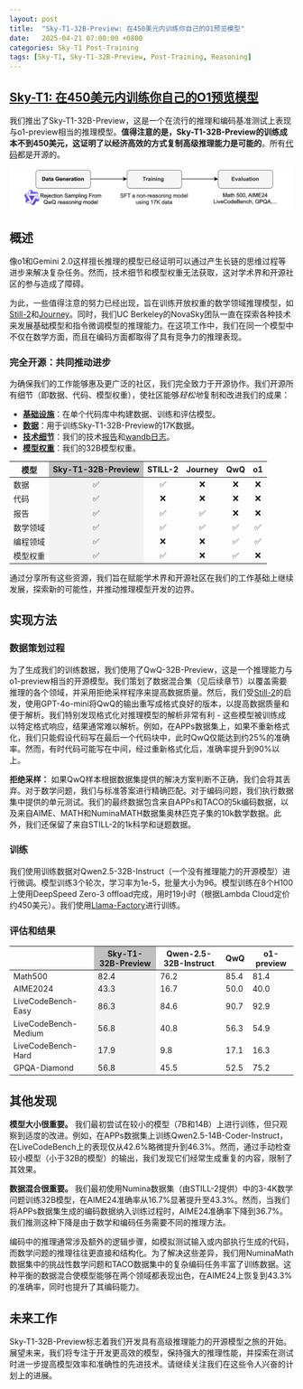 ```yaml
---
layout: post
title:  "Sky-T1-32B-Preview: 在450美元内训练你自己的O1预览模型"
date:   2025-04-21 07:00:00 +0800
categories: Sky-T1 Post-Training
tags: [Sky-T1, Sky-T1-32B-Preview, Post-Training, Reasoning]
---
```


## [Sky-T1: 在450美元内训练你自己的O1预览模型](https://novasky-ai.github.io/posts/sky-t1/)

我们推出了Sky-T1-32B-Preview，这是一个在流行的推理和编码基准测试上表现与o1-preview相当的推理模型。**值得注意的是，Sky-T1-32B-Preview的训练成本不到450美元，这证明了以经济高效的方式复制高级推理能力是可能的**。所有[代码](https://github.com/NovaSky-AI/SkyThought)都是开源的。

![](/images/2025/Sky-T1-32B-Preview/Sky-T1-pipeline.jpg)

## 概述
像o1和Gemini 2.0这样擅长推理的模型已经证明可以通过产生长链的思维过程等进步来解决复杂任务。然而，技术细节和模型权重无法获取，这对学术界和开源社区的参与造成了障碍。

为此，一些值得注意的努力已经出现，旨在训练开放权重的数学领域推理模型，如[Still-2](https://arxiv.org/abs/2412.09413)和[Journey](https://arxiv.org/abs/2411.16489)。同时，我们UC Berkeley的NovaSky团队一直在探索各种技术来发展基础模型和指令微调模型的推理能力。在这项工作中，我们在同一个模型中不仅在数学方面，而且在编码方面都取得了具有竞争力的推理表现。

### 完全开源：共同推动进步
为确保我们的工作能够惠及更广泛的社区，我们完全致力于开源协作。我们开源所有细节（即数据、代码、模型权重），使社区能够*轻松地*复制和改进我们的成果：
- [**基础设施**](https://github.com/NovaSky-AI/SkyThought)：在单个代码库中构建数据、训练和评估模型。
- [**数据**](https://github.com/NovaSky-AI/SkyThought)：用于训练Sky-T1-32B-Preview的17K数据。
- [**技术细节**](https://novasky-ai.github.io/posts/sky-t1)：我们的技术[报告](https://novasky-ai.github.io/posts/sky-t1/)和[wandb日志](https://api.wandb.ai/links/sky-posttraining-uc-berkeley/wjg3sybl)。
- [**模型权重**](https://huggingface.co/NovaSky-AI)：我们的32B模型权重。

<table>
  <thead>
    <tr>
      <th>模型</th>
      <th style="background-color: #bfbfbf;"><div align="center">Sky-T1-32B-Preview</div></th>
      <th><div align="center">STILL-2</div></th>
      <th><div align="center">Journey</div></th>
      <th><div align="center">QwQ</div></th>
      <th><div align="center">o1</div></th>
    </tr>
  </thead>
  <tbody>
    <tr>
      <td>数据</td>
      <td style="background-color: #f2f2f2;"><div align="center">✅</div></td>
      <td><div align="center">✅</div></td>
      <td><div align="center">❌</div></td>
      <td><div align="center">❌</div></td>
      <td><div align="center">❌</div></td>
    </tr>
    <tr>
      <td>代码</td>
      <td style="background-color: #f2f2f2;"><div align="center">✅</div></td>
      <td><div align="center">❌</div></td>
      <td><div align="center">❌</div></td>
      <td><div align="center">❌</div></td>
      <td><div align="center">❌</div></td>
    </tr>
    <tr>
      <td>报告</td>
      <td style="background-color: #f2f2f2;"><div align="center">✅</div></td>
      <td><div align="center">✅</div></td>
      <td><div align="center">✅</div></td>
      <td><div align="center">❌</div></td>
      <td><div align="center">❌</div></td>
    </tr>
    <tr>
      <td>数学领域</td>
      <td style="background-color: #f2f2f2;"><div align="center">✅</div></td>
      <td><div align="center">✅</div></td>
      <td><div align="center">✅</div></td>
      <td><div align="center">✅</div></td>
      <td><div align="center">✅</div></td>
    </tr>
    <tr>
      <td>编程领域</td>
      <td style="background-color: #f2f2f2;"><div align="center">✅</div></td>
      <td><div align="center">❌</div></td>
      <td><div align="center">❌</div></td>
      <td><div align="center">✅</div></td>
      <td><div align="center">✅</div></td>
    </tr>
    <tr>
      <td>模型权重</td>
      <td style="background-color: #f2f2f2;"><div align="center">✅</div></td>
      <td><div align="center">✅</div></td>
      <td><div align="center">❌</div></td>
      <td><div align="center">✅</div></td>
      <td><div align="center">❌</div></td>
    </tr>
  </tbody>
</table>

通过分享所有这些资源，我们旨在赋能学术界和开源社区在我们的工作基础上继续发展，探索新的可能性，并推动推理模型开发的边界。

## 实现方法
### 数据策划过程
为了生成我们的训练数据，我们使用了QwQ-32B-Preview，这是一个推理能力与o1-preview相当的开源模型。我们策划了数据混合集（见后续章节）以覆盖需要推理的各个领域，并采用拒绝采样程序来提高数据质量。然后，我们受[Still-2](https://arxiv.org/abs/2412.09413)的启发，使用GPT-4o-mini将QwQ的输出重写成格式良好的版本，以提高数据质量和便于解析。我们特别发现格式化对推理模型的解析非常有利 - 这些模型被训练成以特定格式响应，结果通常难以解析。例如，在APPs数据集上，如果不重新格式化，我们只能假设代码写在最后一个代码块中，此时QwQ仅能达到约25%的准确率。然而，有时代码可能写在中间，经过重新格式化后，准确率提升到90%以上。

**拒绝采样：** 如果QwQ样本根据数据集提供的解决方案判断不正确，我们会将其丢弃。对于数学问题，我们与标准答案进行精确匹配。对于编码问题，我们执行数据集中提供的单元测试。我们的最终数据包含来自APPs和TACO的5k编码数据，以及来自AIME、MATH和NuminaMATH数据集奥林匹克子集的10k数学数据。此外，我们还保留了来自STILL-2的1k科学和谜题数据。

### 训练
我们使用训练数据对Qwen2.5-32B-Instruct（一个没有推理能力的开源模型）进行微调。模型训练3个轮次，学习率为1e-5，批量大小为96。模型训练在8个H100上使用DeepSpeed Zero-3 offload完成，用时19小时（根据Lambda Cloud定价约450美元）。我们使用[Llama-Factory](https://github.com/hiyouga/LLaMA-Factory)进行训练。

### 评估和结果
<table>
  <thead>
    <tr>
      <th></th>
      <th style="background-color: #bfbfbf;">Sky-T1-32B-Preview</th>
      <th>Qwen-2.5-32B-Instruct</th>
      <th>QwQ</th>
      <th>o1-preview</th>
    </tr>
  </thead>
  <tbody>
    <tr>
      <td>Math500</td>
      <td style="background-color: #F2F2F2;">82.4</td>
      <td>76.2</td>
      <td>85.4</td>
      <td>81.4</td>
    </tr>
    <tr>
      <td>AIME2024</td>
      <td style="background-color: #F2F2F2;">43.3</td>
      <td>16.7</td>
      <td>50.0</td>
      <td>40.0</td>
    </tr>
    <tr>
      <td>LiveCodeBench-Easy</td>
      <td style="background-color: #F2F2F2;">86.3</td>
      <td>84.6</td>
      <td>90.7</td>
      <td>92.9</td>
    </tr>
    <tr>
      <td>LiveCodeBench-Medium</td>
      <td style="background-color: #F2F2F2;">56.8</td>
      <td>40.8</td>
      <td>56.3</td>
      <td>54.9</td>
    </tr>
    <tr>
      <td>LiveCodeBench-Hard</td>
      <td style="background-color: #F2F2F2;">17.9</td>
      <td>9.8</td>
      <td>17.1</td>
      <td>16.3</td>
    </tr>
    <tr>
      <td>GPQA-Diamond</td>
      <td style="background-color: #F2F2F2;">56.8</td>
      <td>45.5</td>
      <td>52.5</td>
      <td>75.2</td>
    </tr>
  </tbody>
</table>

## 其他发现
**模型大小很重要。** 我们最初尝试在较小的模型（7B和14B）上进行训练，但只观察到适度的改进。例如，在APPs数据集上训练Qwen2.5-14B-Coder-Instruct，在LiveCodeBench上的表现仅从42.6%略微提升到46.3%。然而，通过手动检查较小模型（小于32B的模型）的输出，我们发现它们经常生成重复的内容，限制了其效果。

**数据混合很重要。** 我们最初使用Numina数据集（由STILL-2提供）中的3-4K数学问题训练32B模型，在AIME24准确率从16.7%显著提升至43.3%。然而，当我们将APPs数据集生成的编码数据纳入训练过程时，AIME24准确率下降到36.7%。我们推测这种下降是由于数学和编码任务需要不同的推理方法。

编码中的推理通常涉及额外的逻辑步骤，如模拟测试输入或内部执行生成的代码，而数学问题的推理往往更直接和结构化。为了解决这些差异，我们用NuminaMath数据集中的挑战性数学问题和TACO数据集中的复杂编码任务丰富了训练数据。这种平衡的数据混合使模型能够在两个领域都表现出色，在AIME24上恢复到43.3%的准确率，同时也提升了其编码能力。

## 未来工作
Sky-T1-32B-Preview标志着我们开发具有高级推理能力的开源模型之旅的开始。展望未来，我们将专注于开发更高效的模型，保持强大的推理性能，并探索在测试时进一步提高模型效率和准确性的先进技术。请继续关注我们在这些令人兴奋的计划上的进展。
